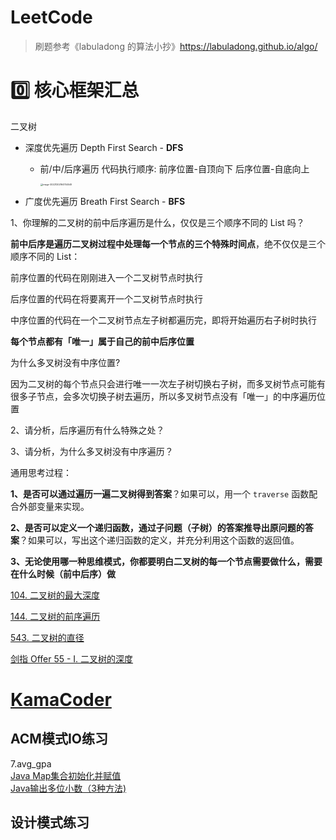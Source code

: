 # LeetCode
> 刷题参考《labuladong 的算法小抄》https://labuladong.github.io/algo/

# :zero: 核心框架汇总​

二叉树

- 深度优先遍历 Depth First Search - **DFS** 
  - 前/中/后序遍历 代码执行顺序: 前序位置-自顶向下 后序位置-自底向上

     <img src="C:\Users\K\AppData\Roaming\Typora\typora-user-images\image-20221202164754549.png" alt="image-20221202164754549" style="zoom:25%;" />

- 广度优先遍历 Breath First Search - **BFS**

1、你理解的二叉树的前中后序遍历是什么，仅仅是三个顺序不同的 List 吗？

**前中后序是遍历二叉树过程中处理每一个节点的三个特殊时间点**，绝不仅仅是三个顺序不同的 List：

前序位置的代码在刚刚进入一个二叉树节点时执行

后序位置的代码在将要离开一个二叉树节点时执行

中序位置的代码在一个二叉树节点左子树都遍历完，即将开始遍历右子树时执行

**每个节点都有「唯一」属于自己的前中后序位置**

为什么多叉树没有中序位置?

因为二叉树的每个节点只会进行唯一一次左子树切换右子树，而多叉树节点可能有很多子节点，会多次切换子树去遍历，所以多叉树节点没有「唯一」的中序遍历位置

2、请分析，后序遍历有什么特殊之处？

3、请分析，为什么多叉树没有中序遍历？

通用思考过程：

**1、是否可以通过遍历一遍二叉树得到答案**？如果可以，用一个 `traverse` 函数配合外部变量来实现。

**2、是否可以定义一个递归函数，通过子问题（子树）的答案推导出原问题的答案**？如果可以，写出这个递归函数的定义，并充分利用这个函数的返回值。

**3、无论使用哪一种思维模式，你都要明白二叉树的每一个节点需要做什么，需要在什么时候（前中后序）做**

[104. 二叉树的最大深度](https://leetcode.cn/problems/maximum-depth-of-binary-tree/)

[144. 二叉树的前序遍历](https://leetcode.cn/problems/binary-tree-preorder-traversal/)

[543. 二叉树的直径](https://leetcode.cn/problems/diameter-of-binary-tree/)

[剑指 Offer 55 - I. 二叉树的深度](https://leetcode.cn/problems/er-cha-shu-de-shen-du-lcof/)

# [KamaCoder](https://kamacoder.com/)
## ACM模式IO练习
7.avg_gpa  
[Java Map集合初始化并赋值](https://blog.csdn.net/AttleeTao/article/details/113546006?ops_request_misc=%257B%2522request%255Fid%2522%253A%2522171695019916800215029053%2522%252C%2522scm%2522%253A%252220140713.130102334..%2522%257D&request_id=171695019916800215029053&biz_id=0&utm_medium=distribute.pc_search_result.none-task-blog-2~all~sobaiduend~default-3-113546006-null-null.142^v100^pc_search_result_base6&utm_term=Java%20map%E8%B5%8B%E5%80%BC%E6%96%B9%E5%BC%8F&spm=1018.2226.3001.4187)  
[Java输出多位小数（3种方法)](https://blog.csdn.net/weixin_74837727/article/details/130090751?ops_request_misc=%257B%2522request%255Fid%2522%253A%2522171689698716800184122272%2522%252C%2522scm%2522%253A%252220140713.130102334..%2522%257D&request_id=171689698716800184122272&biz_id=0&utm_medium=distribute.pc_search_result.none-task-blog-2~all~top_positive~default-1-130090751-null-null.142^v100^pc_search_result_base6&utm_term=java%E4%BF%9D%E7%95%99%E5%B0%8F%E6%95%B0%E7%82%B9%E5%90%8E%E4%B8%89%E4%BD%8D&spm=1018.2226.3001.4187)


## 设计模式练习
